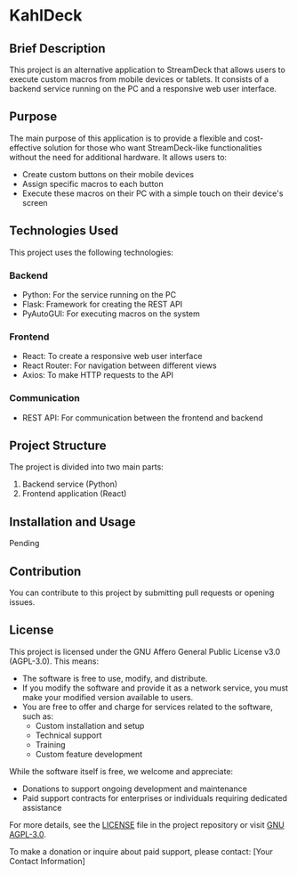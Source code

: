 # KahlDeck

## Brief Description
This project is an alternative application to StreamDeck that allows users to execute custom macros from mobile devices or tablets. It consists of a backend service running on the PC and a responsive web user interface.

## Purpose
The main purpose of this application is to provide a flexible and cost-effective solution for those who want StreamDeck-like functionalities without the need for additional hardware. It allows users to:

- Create custom buttons on their mobile devices
- Assign specific macros to each button
- Execute these macros on their PC with a simple touch on their device's screen

## Technologies Used
This project uses the following technologies:

### Backend
- Python: For the service running on the PC
- Flask: Framework for creating the REST API
- PyAutoGUI: For executing macros on the system

### Frontend
- React: To create a responsive web user interface
- React Router: For navigation between different views
- Axios: To make HTTP requests to the API

### Communication
- REST API: For communication between the frontend and backend

## Project Structure
The project is divided into two main parts:

1. Backend service (Python)
2. Frontend application (React)

## Installation and Usage
Pending

## Contribution
You can contribute to this project by submitting pull requests or opening issues.

## License
This project is licensed under the GNU Affero General Public License v3.0 (AGPL-3.0). This means:

- The software is free to use, modify, and distribute.
- If you modify the software and provide it as a network service, you must make your modified version available to users.
- You are free to offer and charge for services related to the software, such as:
  - Custom installation and setup
  - Technical support
  - Training
  - Custom feature development

While the software itself is free, we welcome and appreciate:
- Donations to support ongoing development and maintenance
- Paid support contracts for enterprises or individuals requiring dedicated assistance

For more details, see the [LICENSE](LICENSE) file in the project repository or visit [GNU AGPL-3.0](https://www.gnu.org/licenses/agpl-3.0.en.html).

To make a donation or inquire about paid support, please contact: [Your Contact Information]